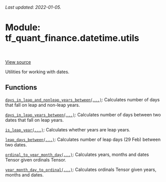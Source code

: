 <!--
This file is generated by a tool. Do not edit directly.
For open-source contributions the docs will be updated automatically.
-->

*Last updated: 2022-01-05.*

<div itemscope itemtype="http://developers.google.com/ReferenceObject">
<meta itemprop="name" content="tf_quant_finance.datetime.utils" />
<meta itemprop="path" content="Stable" />
</div>

# Module: tf_quant_finance.datetime.utils

<!-- Insert buttons and diff -->

<table class="tfo-notebook-buttons tfo-api" align="left">
</table>

<a target="_blank" href="https://github.com/google/tf-quant-finance/blob/master/tf_quant_finance/datetime/date_utils.py">View source</a>



Utilities for working with dates.



## Functions

[`days_in_leap_and_nonleap_years_between(...)`](../../tf_quant_finance/datetime/utils/days_in_leap_and_nonleap_years_between.md): Calculates number of days that fall on leap and non-leap years.

[`days_in_leap_years_between(...)`](../../tf_quant_finance/datetime/utils/days_in_leap_years_between.md): Calculates number of days between two dates that fall on leap years.

[`is_leap_year(...)`](../../tf_quant_finance/datetime/utils/is_leap_year.md): Calculates whether years are leap years.

[`leap_days_between(...)`](../../tf_quant_finance/datetime/utils/leap_days_between.md): Calculates number of leap days (29 Feb) between two dates.

[`ordinal_to_year_month_day(...)`](../../tf_quant_finance/datetime/utils/ordinal_to_year_month_day.md): Calculates years, months and dates Tensor given ordinals Tensor.

[`year_month_day_to_ordinal(...)`](../../tf_quant_finance/datetime/utils/year_month_day_to_ordinal.md): Calculates ordinals Tensor given years, months and dates.

